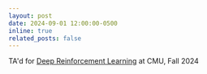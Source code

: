 ```yaml
---
layout: post
date: 2024-09-01 12:00:00-0500
inline: true
related_posts: false
---
```


TA'd for [Deep Reinforcement Learning](https://cmudeeprl.github.io/703website_f23/) at CMU, Fall 2024
